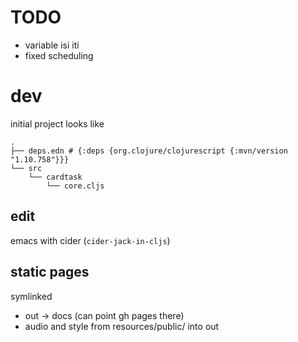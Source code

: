 
# TODO
  * variable isi iti
  * fixed scheduling

# dev
initial project looks like
```
.
├── deps.edn # {:deps {org.clojure/clojurescript {:mvn/version "1.10.758"}}}
└── src
    └── cardtask
        └── core.cljs
```

## edit
emacs with cider (`cider-jack-in-cljs`)

## static pages
symlinked
 * out -> docs (can point gh pages there)
 * audio and style from resources/public/ into out

